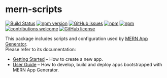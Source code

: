 # mern-scripts

[![Build Status](https://travis-ci.org/shahzaibkhalid/mern-scripts.svg?branch=master)](https://travis-ci.org/shahzaibkhalid/mern-scripts)
[![npm version](https://badge.fury.io/js/mern-scripts.svg)](https://www.npmjs.com/package/mern-scripts)
[![GitHub issues](https://img.shields.io/github/issues/shahzaibkhalid/mern-scripts.svg)](https://github.com/shahzaibkhalid/mern-scripts/issues)
[![npm](https://img.shields.io/npm/dm/mern-scripts.svg)](https://www.npmjs.com/package/mern-scripts)
[![npm](https://img.shields.io/npm/dt/mern-scripts.svg)](https://www.npmjs.com/package/mern-scripts)
[![contributions welcome](https://img.shields.io/badge/contributions-welcome-brightgreen.svg?style=flat)](mailto:me@shahzaibkhalid.com)
[![GitHub license](https://img.shields.io/github/license/shahzaibkhalid/mern-scripts.svg)](https://github.com/shahzaibkhalid/mern-scripts/blob/master/LICENSE)

This package includes scripts and configuration used by [MERN App Generator](https://github.com/shahzaibkhalid/mern-app-generator).<br>
Please refer to its documentation:

* [Getting Started](https://github.com/shahzaibkhalid/mern-app-generator/blob/master/README.md#getting-started) – How to create a new app.
* [User Guide](https://github.com/shahzaibkhalid/mern-app-generator/blob/master/README.md) – How to develop, build and deploy apps bootstrapped with MERN App Generator.